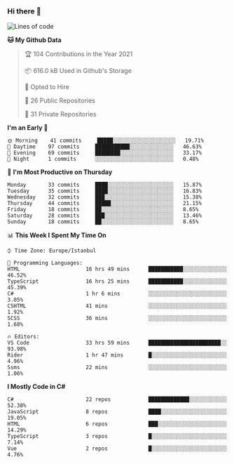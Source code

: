 ### Hi there 👋

<!--START_SECTION:waka-->
![Lines of code](https://img.shields.io/badge/From%20Hello%20World%20I%27ve%20Written-6.1%20million%20lines%20of%20code-blue)

**🐱 My Github Data** 

> 🏆 104 Contributions in the Year 2021
 > 
> 📦 616.0 kB Used in Github's Storage 
 > 
> 💼 Opted to Hire
 > 
> 📜 26 Public Repositories 
 > 
> 🔑 31 Private Repositories  
 > 
**I'm an Early 🐤** 

```text
🌞 Morning    41 commits     █████░░░░░░░░░░░░░░░░░░░░   19.71% 
🌆 Daytime    97 commits     ███████████░░░░░░░░░░░░░░   46.63% 
🌃 Evening    69 commits     ████████░░░░░░░░░░░░░░░░░   33.17% 
🌙 Night      1 commits      ░░░░░░░░░░░░░░░░░░░░░░░░░   0.48%

```
📅 **I'm Most Productive on Thursday** 

```text
Monday       33 commits     ████░░░░░░░░░░░░░░░░░░░░░   15.87% 
Tuesday      35 commits     ████░░░░░░░░░░░░░░░░░░░░░   16.83% 
Wednesday    32 commits     ███░░░░░░░░░░░░░░░░░░░░░░   15.38% 
Thursday     44 commits     █████░░░░░░░░░░░░░░░░░░░░   21.15% 
Friday       18 commits     ██░░░░░░░░░░░░░░░░░░░░░░░   8.65% 
Saturday     28 commits     ███░░░░░░░░░░░░░░░░░░░░░░   13.46% 
Sunday       18 commits     ██░░░░░░░░░░░░░░░░░░░░░░░   8.65%

```


📊 **This Week I Spent My Time On** 

```text
⌚︎ Time Zone: Europe/Istanbul

💬 Programming Languages: 
HTML                     16 hrs 49 mins      ███████████░░░░░░░░░░░░░░   46.52% 
TypeScript               16 hrs 25 mins      ███████████░░░░░░░░░░░░░░   45.39% 
C#                       1 hr 6 mins         ░░░░░░░░░░░░░░░░░░░░░░░░░   3.05% 
CSHTML                   41 mins             ░░░░░░░░░░░░░░░░░░░░░░░░░   1.92% 
SCSS                     36 mins             ░░░░░░░░░░░░░░░░░░░░░░░░░   1.68%

🔥 Editors: 
VS Code                  33 hrs 59 mins      ███████████████████████░░   93.98% 
Rider                    1 hr 47 mins        █░░░░░░░░░░░░░░░░░░░░░░░░   4.96% 
Ssms                     22 mins             ░░░░░░░░░░░░░░░░░░░░░░░░░   1.06%

```

**I Mostly Code in C#** 

```text
C#                       22 repos            █████████████░░░░░░░░░░░░   52.38% 
JavaScript               8 repos             ████░░░░░░░░░░░░░░░░░░░░░   19.05% 
HTML                     6 repos             ███░░░░░░░░░░░░░░░░░░░░░░   14.29% 
TypeScript               3 repos             █░░░░░░░░░░░░░░░░░░░░░░░░   7.14% 
Vue                      2 repos             █░░░░░░░░░░░░░░░░░░░░░░░░   4.76%

```



<!--END_SECTION:waka-->

<!--
**ebubekirdinc/ebubekirdinc** is a ✨ _special_ ✨ repository because its `README.md` (this file) appears on your GitHub profile.

Here are some ideas to get you started:

- 🔭 I’m currently working on ...
- 🌱 I’m currently learning ...
- 👯 I’m looking to collaborate on ...
- 🤔 I’m looking for help with ...
- 💬 Ask me about ...
- 📫 How to reach me: ...
- 😄 Pronouns: ...
- ⚡ Fun fact: ...
-->
